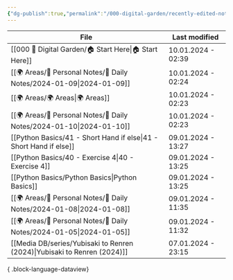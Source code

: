 ```yaml
---
{"dg-publish":true,"permalink":"/000-digital-garden/recently-edited-notes/","dgPassFrontmatter":true,"noteIcon":"3","created":"2023-12-14T09:05:52.599+05:30","updated":"2023-12-14T09:12:44.868+05:30"}
---
```


| File                                                                        | Last modified      |
| --------------------------------------------------------------------------- | ------------------ |
| [[000 🏡 Digital Garden/🏠 Start Here\|🏠 Start Here]]                   | 10.01.2024 - 02:39 |
| [[🌍 Areas/📧 Personal Notes/📓 Daily Notes/2024-01-09\|2024-01-09]]     | 10.01.2024 - 02:24 |
| [[🌍 Areas/🌍 Areas\|🌍 Areas]]                                          | 10.01.2024 - 02:23 |
| [[🌍 Areas/📧 Personal Notes/📓 Daily Notes/2024-01-10\|2024-01-10]]     | 10.01.2024 - 02:23 |
| [[Python Basics/41 - Short Hand if else\|41 - Short Hand if else]]       | 09.01.2024 - 13:27 |
| [[Python Basics/40 - Exercise 4\|40 - Exercise 4]]                       | 09.01.2024 - 13:25 |
| [[Python Basics/Python Basics\|Python Basics]]                           | 09.01.2024 - 13:25 |
| [[🌍 Areas/📧 Personal Notes/📓 Daily Notes/2024-01-08\|2024-01-08]]     | 09.01.2024 - 11:35 |
| [[🌍 Areas/📧 Personal Notes/📓 Daily Notes/2024-01-05\|2024-01-05]]     | 09.01.2024 - 11:32 |
| [[Media DB/series/Yubisaki to Renren (2024)\|Yubisaki to Renren (2024)]] | 07.01.2024 - 23:15 |

{ .block-language-dataview}